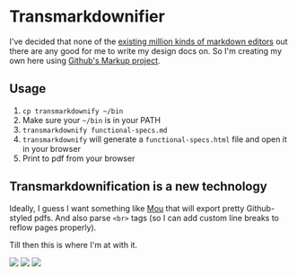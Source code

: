 # Transmarkdownifier

I've decided that none of the [existing million kinds of markdown editors](http://mashable.com/2013/06/24/markdown-tools/) out there are any good for me to write my design docs on. So I'm creating my own here using [Github's Markup project](github/markup).

## Usage

1. `cp transmarkdownify ~/bin`
2. Make sure your `~/bin` is in your PATH
3. `transmarkdownify functional-specs.md`
4. `transmarkdownify` will generate a `functional-specs.html` file and open it in your browser
5. Print to pdf from your browser

## Transmarkdownification is a new technology

Ideally, I guess I want something like [Mou](http://25.io/mou) that will export pretty Github-styled pdfs. And also parse `<br>` tags (so I can add custom line breaks to reflow pages properly).

Till then this is where I'm at with it.

![](http://assets.amuniversal.com/8d40c700deba01317193005056a9545d)
![](http://assets.amuniversal.com/8e9507d0deba01317193005056a9545d)
![](http://assets.amuniversal.com/9446da50deba01317193005056a9545d)
